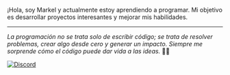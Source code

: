 
¡Hola, soy Markel y actualmente estoy aprendiendo a programar. Mi objetivo es desarrollar proyectos interesantes y mejorar mis habilidades.

---

*La programación no se trata solo de escribir código; se trata de resolver problemas, crear algo desde cero y generar un impacto. Siempre me sorprende cómo el código puede dar vida a las ideas.* 🧏🏻

<a href="https://discord.com/users/767547306870308907" target="_blank"><img alt="Discord" src="https://img.shields.io/badge/Discord-7289DA?style=for-the-badge&logo=discord&logoColor=white">

